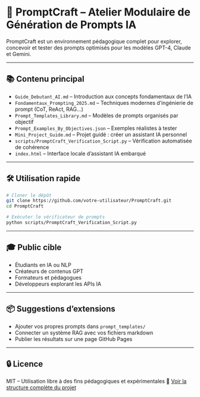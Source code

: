 
# 🚀 PromptCraft – Atelier Modulaire de Génération de Prompts IA

PromptCraft est un environnement pédagogique complet pour explorer, concevoir et tester des prompts optimisés pour les modèles GPT-4, Claude et Gemini.

---

## 📚 Contenu principal

- `Guide_Debutant_AI.md` – Introduction aux concepts fondamentaux de l’IA
- `Fondamentaux_Prompting_2025.md` – Techniques modernes d’ingénierie de prompt (CoT, ReAct, RAG…)
- `Prompt_Templates_Library.md` – Modèles de prompts organisés par objectif
- `Prompt_Examples_By_Objectives.json` – Exemples réalistes à tester
- `Mini_Project_Guide.md` – Projet guidé : créer un assistant IA personnel
- `scripts/PromptCraft_Verification_Script.py` – Vérification automatisée de cohérence
- `index.html` – Interface locale d’assistant IA embarqué

---

## 🛠️ Utilisation rapide

```bash
# Cloner le dépôt
git clone https://github.com/votre-utilisateur/PromptCraft.git
cd PromptCraft

# Exécuter le vérificateur de prompts
python scripts/PromptCraft_Verification_Script.py
```

---

## 🎓 Public cible
- Étudiants en IA ou NLP
- Créateurs de contenus GPT
- Formateurs et pédagogues
- Développeurs explorant les APIs IA

---

## 📦 Suggestions d’extensions
- Ajouter vos propres prompts dans `prompt_templates/`
- Connecter un système RAG avec vos fichiers markdown
- Publier les résultats sur une page GitHub Pages

---

## 🔒 Licence
MIT – Utilisation libre à des fins pédagogiques et expérimentales
📁 [Voir la structure complète du projet](tree.md)

